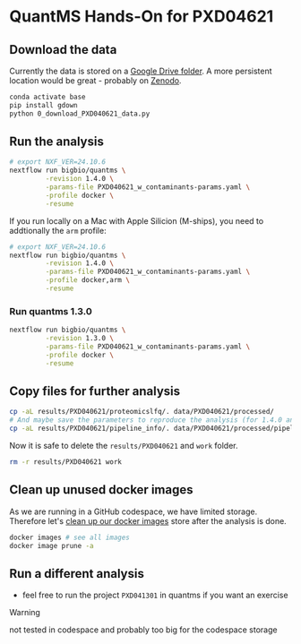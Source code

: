 # QuantMS Hands-On for PXD04621

## Download the data

Currently the data is stored on a
[Google Drive folder](https://drive.google.com/drive/folders/1gxUh9nMx9icFLrI0vn3zAB9dDjZf-1Nh).
A more persistent location would be great - probably on [Zenodo](https://zenodo.org/).

```bash
conda activate base
pip install gdown
python 0_download_PXD040621_data.py
```

## Run the analysis

```bash
# export NXF_VER=24.10.6
nextflow run bigbio/quantms \
         -revision 1.4.0 \
         -params-file PXD040621_w_contaminants-params.yaml \
         -profile docker \
         -resume
```

If you run locally on a Mac with Apple Silicion (M-ships), you need to addtionally the `arm` profile:

```bash
# export NXF_VER=24.10.6
nextflow run bigbio/quantms \
         -revision 1.4.0 \
         -params-file PXD040621_w_contaminants-params.yaml \
         -profile docker,arm \
         -resume
```

### Run quantms 1.3.0

```bash
nextflow run bigbio/quantms \
         -revision 1.3.0 \
         -params-file PXD040621_w_contaminants-params.yaml \
         -profile docker \
         -resume
```

## Copy files for further analysis

```bash
cp -aL results/PXD040621/proteomicslfq/. data/PXD040621/processed/
# And maybe save the parameters to reproduce the analysis (for 1.4.0 and above):
cp -aL results/PXD040621/pipeline_info/. data/PXD040621/processed/pipeline_info/
```

Now it is safe to delete the `results/PXD040621` and `work` folder.

```bash
rm -r results/PXD040621 work
```

## Clean up unused docker images

As we are running in a GitHub codespace, we have limited storage. Therefore let's
[clean up our docker images](https://docs.docker.com/engine/manage-resources/pruning/)
store after the analysis is done.

```bash
docker images # see all images
docker image prune -a
```

## Run a different analysis

- feel free to run the project `PXD041301` in quantms if you want an exercise

> [!WARNING]
> not tested in codespace and probably too big for the codespace storage
